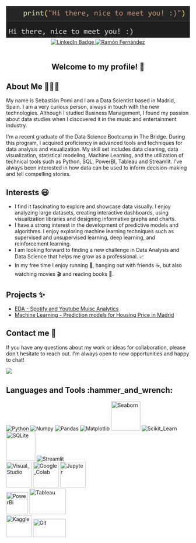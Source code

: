 <div id="header" align="center">
  <img src="https://github.com/spomis1/spomis1/blob/main/hi_there_2.png" width="800"/>
  <div id="badges">
  <a href="https://www.linkedin.com/in/sebastianpomi/">
    <img src="https://img.shields.io/badge/LinkedIn-blue?style=for-the-badge&logo=linkedin&logoColor=white" alt="LinkedIn Badge"/>
  </a>
  <a href="https://github.com/spomis1?tab=repositories">
    <img src="https://img.shields.io/badge/-Repositories-828091?style=for-the-badge&logo=Github&logoColor=white&link=https://github.com/RamonFCerezo?tab=repositories" alt="Ramón Fernández"/></a>
</div>
<div id="badges">
  <img src="https://komarev.com/ghpvc/?username=spomis1&style=plastic&color=brightgreen" alt=""/>
</div>
  <h2>Welcome to my profile! 👋 </h2>
</div>

<h2> About Me 👩‍💻💬 </h2>
<p> My name is Sebastián Pomi and I am a Data Scientist based in Madrid, Spain. I am a very curious person, always in touch with the new technologies. Although I studied Business Management, I found my passion about data studies when I discovered it in the music and entertainment industry.</p>
<p> I'm a recent graduate of the Data Science Bootcamp in The Bridge. During this program, I acquired proficiency in advanced tools and techniques for data analysis and visualization. My skill set includes data cleaning, data visualization, statistical modeling, Machine Learning, and the utilization of technical tools such as Python, SQL, PowerBI, Tableau and Streamlit. I've always been interested in how data can be used to inform decision-making and tell compelling stories.</p>

<h2> Interests 😃</h2>
<ul>
  <li> I find it fascinating to explore and showcase data visually. I enjoy analyzing large datasets, creating interactive dashboards, using visualization libraries and designing informative graphs and charts. </li>
  <li> I have a strong interest in the development of predictive models and algorithms. I enjoy exploring machine learning techniques such as supervised and unsupervised learning, deep learning, and reinforcement learning.</li>
  <li> I am looking forward to finding a new challenge in Data Analysis and Data Science that helps me grow as a professional. 📈</li>
  <li> In my free time I enjoy running 🏃, hanging out with friends ☕, but also watching movies 🎬 and reading books 📖.</li>  
</ul>

<h2>Projects ✨</h2>
<div>
  <ul>
    <li><a href="https://github.com/spomis1/Music_EDA">EDA - Spotify and Youtube Muisc Analytics</a></li>
    <li><a href="https://github.com/spomis1/Housing-Price-Prediction">Machine Learning - Prediction models for Housing Price in Madrid </a></li>
  </ul>
</div>


<h2>Contact me 📧 </h2>
<div>
  <p>If you have any questions about my work or ideas for collaboration, please don't hesitate to reach out. I'm always open to new opportunities and happy to chat!</p> 
<a href="mailto:sebastianpomi@gmail.com"><img src="https://img.shields.io/badge/Email-sebastianpomi%40gmail.com-brightgreen?style=for-the-badge"></a>
</div>

<h2> Languages and Tools :hammer_and_wrench:</h2>

<div class="image-row">
  <img src="https://img.shields.io/badge/Python-14354C?style=for-the-badge&logo=python&logoColor=white" title="Python" **alt="Python" />
  <img src="https://img.shields.io/badge/NumPy-013243.svg?style=for-the-badge&logo=NumPy&logoColor=white" title="Numpy" **alt="Numpy"/>
  <img src="https://img.shields.io/badge/pandas-150458.svg?style=for-the-badge&logo=pandas&logoColor=white" title="Pandas" **alt="Pandas" />
  <img src="https://upload.wikimedia.org/wikipedia/en/5/56/Matplotlib_logo.svg" title="Matplotlib"  alt="Matplotlib" width="80" height="80"/>
  <img src="https://seaborn.pydata.org/_static/logo-wide-lightbg.svg" title="Seaborn" **alt="Seaborn" width="80" height="80"/>
  <img src="https://img.shields.io/badge/scikitlearn-F7931E.svg?style=for-the-badge&logo=scikit-learn&logoColor=white" title="Scikit_Learn" **alt="Scikit_Learn"/>
  <img src="https://upload.wikimedia.org/wikipedia/commons/3/38/SQLite370.svg" title="SQLite" **alt="SQLite" width="80" height="80"/>
  <img src="https://img.shields.io/badge/Streamlit-FF4B4B.svg?style=for-the-badge&logo=Streamlit&logoColor=white" title="Streamlit" **alt="Streamlit" />
</div>
<div class="image-row">
  <img src="https://img.shields.io/badge/Visual_Studio_Code-0078D4?style=for-the-badge&logo=visual%20studio%20code&logoColor=white" title="Visual_Studio" **alt="Visual_Studio" width="70" height="70"/>
  <img src="https://img.shields.io/badge/Colab-F9AB00?style=for-the-badge&logo=googlecolab&color=525252" title="Google_Colab" **alt="Colab" width="70" height="70"/>
  <img src="https://img.shields.io/badge/Jupyter-F37626.svg?&style=for-the-badge&logo=Jupyter&logoColor=white" title="Jupyter" **alt="Jupyter" width="70" height="70"/>
</div>
<div class="image-row">
  <img src="https://img.shields.io/badge/Power%20BI-F2C811?style=for-the-badge&logo=power%20bi&logoColor=black" title="PowerBi" **alt="PowerBi" width="60" height="60"/>
  <img src="https://upload.wikimedia.org/wikipedia/commons/4/4b/Tableau_Logo.png" title="Tableau" **alt="Tableau" width="100" height="70"/>
</div>
<div class="image-row">  
  <img src="https://upload.wikimedia.org/wikipedia/commons/7/7c/Kaggle_logo.png" title="Kaggle" **alt="Kaggle" width="70" height="60"/>
  <img src="https://upload.wikimedia.org/wikipedia/commons/e/e0/Git-logo.svg" title="Git" **alt="Git" width="90" height="50"/>
</div>

